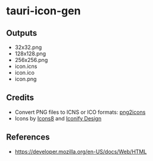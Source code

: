 # tauri-icon-gen

## Outputs
- 32x32.png
- 128x128.png
- 256x256.png
- icon.icns
- icon.ico
- icon.png

## Credits
- Convert PNG files to ICNS or ICO formats: <a href="https://github.com/idesis-gmbh/png2icons">png2icons</a>
- Icons by <a href="https://icons8.com/icon/set/favicon/color">Icons8</a> and <a href="https://icon-sets.iconify.design/?query=github">Iconify Design</a>

## References
- https://developer.mozilla.org/en-US/docs/Web/HTML